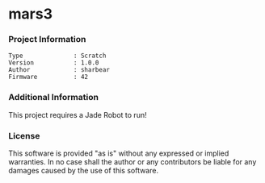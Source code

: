 mars3
================



### Project Information
```
Type              : Scratch
Version           : 1.0.0
Author            : sharbear
Firmware          : 42
```

### Additional Information
This project requires a Jade Robot to run!

### License
This software is provided "as is" without any expressed or implied warranties.  In no case shall the author or any contributors be liable for any damages caused by the use of this software.

